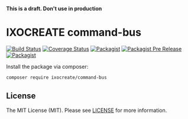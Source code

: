**This is a draft. Don't use in production**

# IXOCREATE command-bus

[![Build Status](https://travis-ci.com/ixocreate/command-bus.svg?branch=master)](https://travis-ci.com/ixocreate/command-bus)
[![Coverage Status](https://coveralls.io/repos/github/ixocreate/command-bus/badge.svg?branch=develop)](https://coveralls.io/github/ixocreate/command-bus?branch=develop)
[![Packagist](https://img.shields.io/packagist/v/ixocreate/command-bus.svg)](https://packagist.org/packages/ixocreate/command-bus)
[![Packagist Pre Release](https://img.shields.io/packagist/vpre/ixocreate/command-bus.svg)](https://packagist.org/packages/ixocreate/command-bus)
[![Packagist](https://img.shields.io/packagist/l/ixocreate/command-bus.svg)](https://packagist.org/packages/ixocreate/command-bus)

Install the package via composer:

```sh
composer require ixocreate/command-bus
```

## License

The MIT License (MIT). Please see [LICENSE](LICENSE) for more information.
